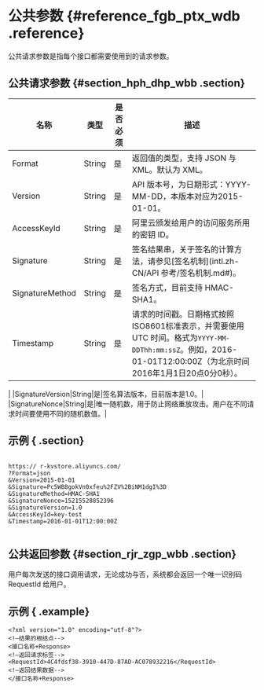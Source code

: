 # 公共参数 {#reference_fgb_ptx_wdb .reference}

公共请求参数是指每个接口都需要使用到的请求参数。

## 公共请求参数 {#section_hph_dhp_wbb .section}

|名称|类型|是否必须|描述|
|--|--|----|--|
|Format|String|是|返回值的类型，支持 JSON 与 XML。默认为 XML。|
|Version|String|是|API 版本号，为日期形式：YYYY-MM-DD，本版本对应为2015-01-01。|
|AccessKeyId|String|是|阿里云颁发给用户的访问服务所用的密钥 ID。|
|Signature|String|是|签名结果串，关于签名的计算方法，请参见[签名机制](intl.zh-CN/API 参考/签名机制.md#)。|
|SignatureMethod|String|是|签名方式，目前支持 HMAC-SHA1。|
|Timestamp|String|是| 请求的时间戳。日期格式按照ISO8601标准表示，并需要使用 UTC 时间。格式为`YYYY-MM-DDThh:mm:ssZ`。例如，2016-01-01T12:00:00Z（为北京时间2016年1月1日20点0分0秒）。

 |
|SignatureVersion|String|是|签名算法版本，目前版本是1.0。|
|SignatureNonce|String|是|唯一随机数，用于防止网络重放攻击。用户在不同请求时间要使用不同的随机数值。|

## 示例 { .section}

```

https:// r-kvstore.aliyuncs.com/
?Format=json
&Version=2015-01-01
&Signature=Pc5WB8gokVn0xfeu%2FZV%2BiNM1dgI%3D 
&SignatureMethod=HMAC-SHA1
&SignatureNonce=15215528852396
&SignatureVersion=1.0
&AccessKeyId=key-test
&Timestamp=2016-01-01T12:00:00Z
            
```

## 公共返回参数 {#section_rjr_zgp_wbb .section}

用户每次发送的接口调用请求，无论成功与否，系统都会返回一个唯一识别码 RequestId 给用户。

## 示例 { .example}

```
<?xml version="1.0" encoding="utf-8"?> 
<!—结果的根结点-->
<接口名称+Response>
<!—返回请求标签-->
<RequestId>4C4fdsf38-3910-447D-87AD-AC078932216</RequestId>
<!—返回结果数据-->
</接口名称+Response>
```

